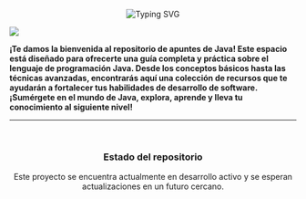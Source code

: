 
<p align="center"><img src="https://readme-typing-svg.demolab.com?font=Fira+Code&duration=6000&pause=1000&color=FFD600&center=true&vCenter=true&width=435&lines=Hola+coders+bienvenido;+Apuntes+de+JavaScript+Vanilla" alt="Typing SVG" /></a></p>


<p>
    <img src="https://c4.wallpaperflare.com/wallpaper/510/989/208/web-development-development-java-wallpaper-preview.jpg">
</p>

<div>
<strong align="center">
¡Te damos la bienvenida al repositorio de apuntes de Java! Este espacio está diseñado para ofrecerte una guía completa y práctica sobre el lenguaje de programación Java. Desde los conceptos básicos hasta las técnicas avanzadas, encontrarás aquí una colección de recursos que te ayudarán a fortalecer tus habilidades de desarrollo de software. ¡Sumérgete en el mundo de Java, explora, aprende y lleva tu conocimiento al siguiente nivel!
</strong><br>

<hr>
<br>
  <h3 align="center">Estado del repositorio</h3>
  <p align="center">
       Este proyecto se encuentra actualmente en desarrollo activo y se esperan actualizaciones en un futuro cercano.
  </p>
 


